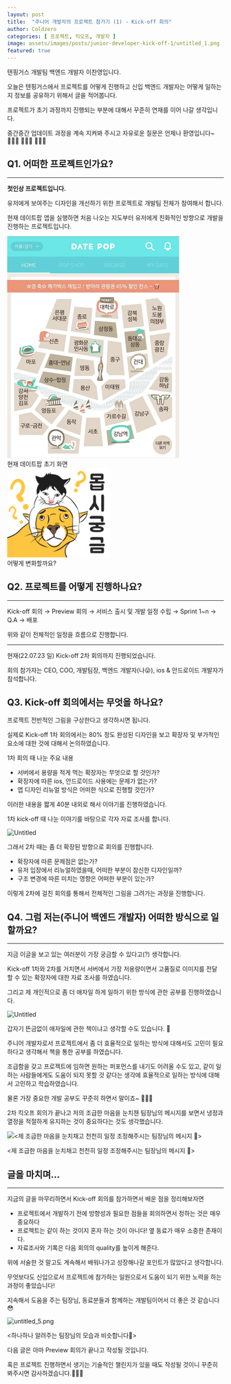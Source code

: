 ```yaml
---
layout: post
title:  "주니어 개발자의 프로젝트 참가기 (1) - Kick-off 회의"
author: Coldzero
categories: [ 프로젝트, 킥오프, 개발자 ]
image: assets/images/posts/junior-developer-kick-off-1/untitled_1.png
featured: true
---
```


텐핑거스 개발팀 백엔드 개발자 이찬영입니다.

오늘은 텐핑거스에서 프로젝트를 어떻게 진행하고 신입 백엔드 개발자는 어떻게 일하는지 정보를 공유하기 위해서 글을 적어봅니다.

프로젝트가 초기 과정까지 진행되는 부분에 대해서 꾸준히 연재를 이어 나갈 생각입니다.

중간중간 업데이트 과정을 계속 지켜봐 주시고 자유로운 질문은 언제나 환영입니다~ 🙇🏻‍♂️ 🙇🏻‍♂️ 🙇🏻‍♂️

## Q1. 어떠한 프로젝트인가요?

---

**첫인상 프로젝트입니다.** 

유저에게 보여주는 디자인을 개선하기 위한 프로젝트로 개발팀 전체가 참여해서 합니다. 

현재 데이트팝 앱을 실행하면 처음 나오는 지도부터 유저에게 친화적인 방향으로 개발을 진행하는 프로젝트입니다.

<div style="max-width: 500px; width: 100%;">
    <img src="/assets/images/posts/junior-developer-kick-off-1/datepop_map.png" /><br />
    현재 데이트팝 초기 화면
</div>

<div>
    <img src="/assets/images/posts/junior-developer-kick-off-1/untitled_1.png" /><br />
    어떻게 변화할까요?
</div>


## Q2. 프로젝트를 어떻게 진행하나요?

---

Kick-off 회의 → Preview 회의 → 서비스 출시 및 개발 일정 수립 → Sprint 1~n → Q.A → 배포

위와 같이 전체적인 일정을 흐름으로 진행합니다.

---

현재(22.07.23 일) Kick-off 2차 회의까지 진행되었습니다.

회의 참가자는 CEO, COO, 개발팀장, 백엔드 개발자(나😜), ios & 안드로이드 개발자가 참석합니다.

## Q3. Kick-off 회의에서는 무엇을 하나요?

프로젝트 전반적인 그림을 구상한다고 생각하시면 됩니다.

실제로 Kick-off 1차 회의에서는 80% 정도 완성된 디자인을 보고 확장자 및 부가적인 요소에 대한 것에 대해서 논의하였습니다.

1차 회의 때 나눈 주요 내용

- 서버에서 용량을 적게 먹는 확장자는 무엇으로 할 것인가?
- 확장자에 따른 ios, 안드로이드 사용에는 문제가 없는가?
- 앱 디자인 리뉴얼 방식은 어떠한 식으로 진행할 것인가?

이러한 내용을 짧게 40분 내외로 해서 이야기를 진행하였습니다.

1차 kick-off 때 나눈 이야기를 바탕으로 각자 자료 조사를 합니다.

![Untitled]({{site.url}}/assets/images/posts/junior-developer-kick-off-1/untitled_2.png)

그래서 2차 때는 좀 더 확장된 방향으로 회의를 진행합니다.

- 확장자에 따른 문제점은 없는가?
- 유저 입장에서 리뉴얼하였을때, 어떠한 부분이 참신한 디자인일까?
- 구조 변경에 따른 미치는 영향은 어떠한 부분이 있는가?

이렇게 2차에 걸친 회의를 통해서 전체적인 그림을 그려가는 과정을 진행합니다.

## Q4. 그럼 저는(주니어 백엔드 개발자) 어떠한 방식으로 일할까요?

---

지금 이글을 보고 있는 여러분이 가장 궁금할 수 있다고(?) 생각합니다.

Kick-off 1차와 2차를 거치면서 서버에서 가장 저용량이면서 고품질로 이미지를 전달 할 수 있는 확장자에 대한 자료 조사를 하였습니다.

그리고 제 개인적으로 좀 더 애자일 하게 일하기 위한 방식에 관한 공부를 진행하였습니다.

![Untitled]({{site.url}}/assets/images/posts/junior-developer-kick-off-1/untitled_3.png)

갑자기 뜬금없이 애자일에 관한 책이냐고 생각할 수도 있습니다. 🫠

주니어 개발자로서 프로젝트에서 좀 더 효율적으로 일하는 방식에 대해서도 고민이 필요하다고 생각해서 책을 통한 공부를 하였습니다.

조급함을 갖고 프로젝트에 임하면 원하는 퍼포먼스를 내기도 어려울 수도 있고, 같이 일하는 사람들에게도 도움이 되지 못할 것 같다는 생각에 효율적으로 일하는 방식에 대해서 고민하고 학습하였습니다.

물론 가장 중요한 개발 공부도 꾸준히 하면서 말이죠~ 🧑🏻‍💻

2차 킥오프 회의가 끝나고 저의 조급한 마음을 눈치챈 팀장님의 메시지를 보면서 냉정과 열정을 적절하게 유지하는 것이 중요하다는 것도 생각했습니다.

![<제 조급한 마음을 눈치채고 천천히 일정 조정해주시는 팀장님의 메시지 🫣>]({{site.url}}/assets/images/posts/junior-developer-kick-off-1/untitled_4.png)

<제 조급한 마음을 눈치채고 천천히 일정 조정해주시는 팀장님의 메시지 🫣>

## 글을 마치며…

---

지금의 글을 마무리하면서 Kick-off 회의를 참가하면서 배운 점을 정리해보자면

- 프로젝트에서 개발하기 전에 방향성과 필요한 점들을 회의하면서 정하는 것은 매우 중요하다
- 프로젝트는 같이 하는 것이지 혼자 하는 것이 아니다! 옆 동료가 매우 소중한 존재이다.
- 자료조사와 기록은 다음 회의의 quality를 높이게 해준다.

위에 서술한 것 말고도 계속해서 배워나가고 성장해나갈 포인트가 많았다고 생각합니다.

무엇보다도 신입으로서 프로젝트에 참가하는 일원으로서 도움이 되기 위한 노력을 하는 과정이 좋았습니다!

지속해서 도움을 주는 팀장님, 동료분들과 함께하는 개발팀이어서 더 좋은 것 같습니다😳

![untitled_5.png]({{site.url}}/assets/images/posts/junior-developer-kick-off-1/untitled_5.png)

<하나하나 알려주는 팀장님의 모습과 비슷합니다🥹>

다음 글은 아마 Preview 회의가 끝나고 작성될 것입니다. 

혹은 프로젝트 진행하면서 생기는 기술적인 챌린지가 있을 때도 작성될 것이니 꾸준히 봐주시면 감사하겠습니다.🙇🏻‍♂️